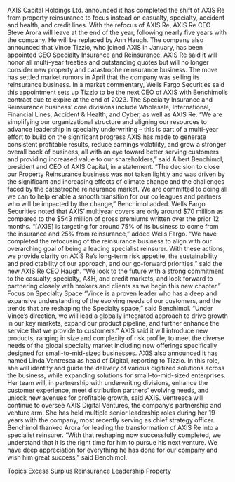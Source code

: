 AXIS Capital Holdings Ltd. announced it has completed the shift of AXIS Re from property reinsurance to focus instead on casualty, specialty, accident and health, and credit lines.
With the refocus of AXIS Re, AXIS Re CEO Steve Arora will leave at the end of the year, following nearly five years with the company. He will be replaced by Ann Haugh. The company also announced that Vince Tizzio, who joined AXIS in January, has been appointed CEO Specialty Insurance and Reinsurance.
AXIS Re said it will honor all multi-year treaties and outstanding quotes but will no longer consider new property and catastrophe reinsurance business.
The move has settled market rumors in April that the company was selling its reinsurance business.
In a market commentary, Wells Fargo Securities said this appointment sets up Tizzio to be the next CEO of AXIS with Benchimol’s contract due to expire at the end of 2023.
The Specialty Insurance and Reinsurance business’ core divisions include Wholesale, International, Financial Lines, Accident & Health, and Cyber, as well as AXIS Re.
“We are simplifying our organizational structure and aligning our resources to advance leadership in specialty underwriting – this is part of a multi-year effort to build on the significant progress AXIS has made to generate consistent profitable results, reduce earnings volatility, and grow a stronger overall book of business, all with an eye toward better serving customers and providing increased value to our shareholders,” said Albert Benchimol, president and CEO of AXIS Capital, in a statement.
“The decision to close our Property Reinsurance business was not taken lightly and was driven by the significant and increasing effects of climate change and the challenges faced by the catastrophe reinsurance market. We are committed to doing all we can to help enable a smooth transition for our colleagues and partners who will be impacted by the change,” Benchimol added.
Wells Fargo Securities noted that AXIS’ multiyear covers are only around $70 million as compared to the $543 million of gross premiums written over the prior 12 months.
“[AXIS] is targeting for around 75% of its business to come from the insurance and 25% from reinsurance,” added Wells Fargo.
“We have completed the refocusing of the reinsurance business to align with our overarching goal of being a leading specialist reinsurer. With these actions, we provide clarity on AXIS Re’s long-term risk appetite, the sustainability and predictability of our approach, and our go-forward priorities,” said the new AXIS Re CEO Haugh. “We look to the future with a strong commitment to the casualty, specialty, A&H, and credit markets, and look forward to partnering closely with brokers and clients as we begin this new chapter.”
Focus on Specialty Space
“Vince is a proven leader who has a deep and expansive understanding of the evolving needs of our customers, and the trends that are reshaping the Specialty space,” said Benchimol. “Under Vince’s direction, we will lead a globally integrated approach to drive growth in our key markets, expand our product pipeline, and further enhance the service that we provide to customers.”
AXIS said it will introduce new products, ranging in size and complexity of risk profile, to meet the diverse needs of the global specialty market including new offerings specifically designed for small-to-mid-sized businesses.
AXIS also announced it has named Linda Ventresca as head of Digital, reporting to Tizzio. In this role, she will identify and guide the delivery of various digitized solutions across the business, while expanding solutions for small-to-mid-sized enterprises.
Her team will, in partnership with underwriting divisions, enhance the customer experience, meet distribution partners’ evolving needs, and unlock new avenues for profitable growth, said AXIS. Ventresca will continue to oversee AXIS Digital Ventures, the company’s partnership and venture arm. She has held multiple senior leadership roles during her 19 years with the company, most recently serving as chief strategy officer.
Benchimol thanked Arora for leading the transformation of AXIS Re into a specialist reinsurer.
“With that reshaping now successfully completed, we understand that it is the right time for him to pursue his next venture. We have deep appreciation for everything he has done for our company and wish him great success,” said Benchimol.

Topics
Excess Surplus
Reinsurance
Leadership
Property
